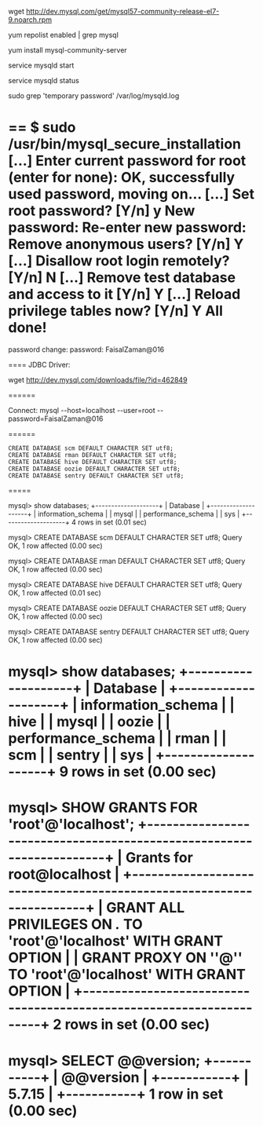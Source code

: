 


wget http://dev.mysql.com/get/mysql57-community-release-el7-9.noarch.rpm

yum repolist enabled | grep mysql

yum install mysql-community-server

service mysqld start

service mysqld status

sudo grep 'temporary password' /var/log/mysqld.log

==
$ sudo /usr/bin/mysql_secure_installation
[...]
Enter current password for root (enter for none):
OK, successfully used password, moving on...
[...]
Set root password? [Y/n] y
New password:
Re-enter new password:
Remove anonymous users? [Y/n] Y
[...]
Disallow root login remotely? [Y/n] N
[...]
Remove test database and access to it [Y/n] Y
[...]
Reload privilege tables now? [Y/n] Y
All done!
==
password change:
password: FaisalZaman@016

====
JDBC Driver:

wget http://dev.mysql.com/downloads/file/?id=462849

======

Connect: mysql --host=localhost --user=root --password=FaisalZaman@016

======


    CREATE DATABASE scm DEFAULT CHARACTER SET utf8;
    CREATE DATABASE rman DEFAULT CHARACTER SET utf8;
    CREATE DATABASE hive DEFAULT CHARACTER SET utf8;
    CREATE DATABASE oozie DEFAULT CHARACTER SET utf8;
    CREATE DATABASE sentry DEFAULT CHARACTER SET utf8;

=====


mysql> show databases;
+--------------------+
| Database           |
+--------------------+
| information_schema |
| mysql              |
| performance_schema |
| sys                |
+--------------------+
4 rows in set (0.01 sec)

mysql> CREATE DATABASE scm DEFAULT CHARACTER SET utf8;
Query OK, 1 row affected (0.00 sec)

mysql>     CREATE DATABASE rman DEFAULT CHARACTER SET utf8;
Query OK, 1 row affected (0.00 sec)

mysql>     CREATE DATABASE hive DEFAULT CHARACTER SET utf8;
Query OK, 1 row affected (0.01 sec)

mysql>     CREATE DATABASE oozie DEFAULT CHARACTER SET utf8;
Query OK, 1 row affected (0.00 sec)

mysql>     CREATE DATABASE sentry DEFAULT CHARACTER SET utf8;
Query OK, 1 row affected (0.00 sec)

mysql> show databases;
+--------------------+
| Database           |
+--------------------+
| information_schema |
| hive               |
| mysql              |
| oozie              |
| performance_schema |
| rman               |
| scm                |
| sentry             |
| sys                |
+--------------------+
9 rows in set (0.00 sec)
====
mysql> SHOW GRANTS FOR 'root'@'localhost';
+---------------------------------------------------------------------+
| Grants for root@localhost                                           |
+---------------------------------------------------------------------+
| GRANT ALL PRIVILEGES ON *.* TO 'root'@'localhost' WITH GRANT OPTION |
| GRANT PROXY ON ''@'' TO 'root'@'localhost' WITH GRANT OPTION        |
+---------------------------------------------------------------------+
2 rows in set (0.00 sec)
======
mysql> SELECT @@version;
+-----------+
| @@version |
+-----------+
| 5.7.15    |
+-----------+
1 row in set (0.00 sec)
======
